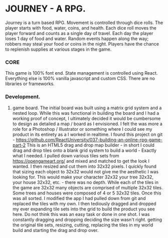# JOURNEY -  A RPG. 
Journey is a turn based RPG. Movement is controlled through dice rolls. The player starts with food,
water, coins, and health. Each dice roll moves the player forward and counts as a single day of travel. 
Each day the player loses 1 day of food and water. Random events happen along the way; 
robbers may steal your food or coins in the night. Players have the chance to replenish supplies at various stages in the game.

### CORE
This game is 100% font end. State management is controlled using React. Everything else is 100% vanilla javascript and custom CSS. There are no libraries or frameworks. 

### Development. 
1. game board. The initial board was built using a matrix grid system and a nested loop. While this was functional in building the board and I had a working proof of concept, I ultimately decided it would be cumbersome to design as detailed a map / board as I envisioned. I felt the was more a role for a Photoshop / Illustrator or something where I could see my product in its entirety as a I worked in realtime. I found this project on git - https://github.com/ReactUniversity/037-building-an-online-rpg-game-part-2
This is an HTML5 drag and drop map builder - in short I could drag and drop tiles onto a blank grid system to build a world - Exactly what I needed. I pulled down various tiles sets from https://opengameart.org/ and mixed and matched to get the look I wanted. I then resized and cut them into 32x32 pixels. I quickly found that sizing each object to 32x32 would not give me the aesthetic I was looking for. This would make your character 32x32 your tree 32x32, your house 32x32, etc. - there was no depth. While each of the tiles in the game are 32x32 many objects are comprised of multiple 32x32 tiles. Some trees and houses were composed of 4 or 5 32x32 tiles. Once this was all sorted. I modified the app I had pulled down from git and replaced the tiles with my own. I then tediously dragged and dropped my ever expanding tile sets into the grid to build the product you see here. Do not think this was an easy task or done in one shot. I was constantly dragging and dropping deciding the size wasn't right. getting the original tile sets, resizing, cutting, replacing the tiles in my world build and starting the drag and drop over. 
